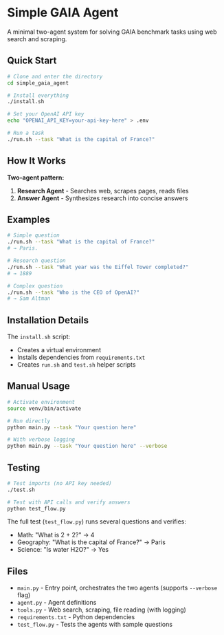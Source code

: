 # Simple GAIA Agent

A minimal two-agent system for solving GAIA benchmark tasks using web search and scraping.

## Quick Start

```bash
# Clone and enter the directory
cd simple_gaia_agent

# Install everything
./install.sh

# Set your OpenAI API key
echo "OPENAI_API_KEY=your-api-key-here" > .env

# Run a task
./run.sh --task "What is the capital of France?"
```

## How It Works

**Two-agent pattern:**
1. **Research Agent** - Searches web, scrapes pages, reads files
2. **Answer Agent** - Synthesizes research into concise answers

## Examples

```bash
# Simple question
./run.sh --task "What is the capital of France?"
# → Paris.

# Research question  
./run.sh --task "What year was the Eiffel Tower completed?"
# → 1889

# Complex question
./run.sh --task "Who is the CEO of OpenAI?"
# → Sam Altman
```

## Installation Details

The `install.sh` script:
- Creates a virtual environment
- Installs dependencies from `requirements.txt`
- Creates `run.sh` and `test.sh` helper scripts

## Manual Usage

```bash
# Activate environment
source venv/bin/activate

# Run directly
python main.py --task "Your question here"

# With verbose logging
python main.py --task "Your question here" --verbose
```

## Testing

```bash
# Test imports (no API key needed)
./test.sh

# Test with API calls and verify answers
python test_flow.py
```

The full test (`test_flow.py`) runs several questions and verifies:
- Math: "What is 2 + 2?" → 4
- Geography: "What is the capital of France?" → Paris  
- Science: "Is water H2O?" → Yes

## Files

- `main.py` - Entry point, orchestrates the two agents (supports `--verbose` flag)
- `agent.py` - Agent definitions  
- `tools.py` - Web search, scraping, file reading (with logging)
- `requirements.txt` - Python dependencies
- `test_flow.py` - Tests the agents with sample questions 